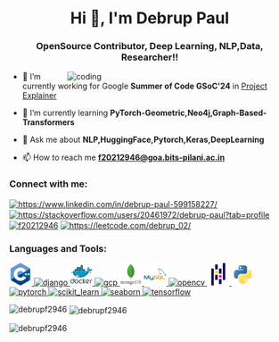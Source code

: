 <h1 align="center">Hi 👋, I'm Debrup Paul</h1>
<h3 align="center">OpenSource Contributor, Deep Learning, NLP,Data, Researcher!! </h3>

<img align ="right" alt="coding" width="400" src="https://miro.medium.com/v2/resize:fit:1400/1*xIXqf46yYonSXkUOWcOCvg.gif">

- 🔭 I’m currently working for Google **Summer of Code GSoC'24** in [Project Explainer](https://github.com/c2siorg/Project-Explainer) 

- 🌱 I’m currently learning **PyTorch-Geometric,Neo4j,Graph-Based-Transformers**

- 💬 Ask me about **NLP,HuggingFace,Pytorch,Keras,DeepLearning**

- 📫 How to reach me **f20212946@goa.bits-pilani.ac.in**

<h3 align="left">Connect with me:</h3>
<p align="left">
<a href="https://linkedin.com/in/debrup-paul-599158227/" target="blank"><img align="center" src="https://raw.githubusercontent.com/rahuldkjain/github-profile-readme-generator/master/src/images/icons/Social/linked-in-alt.svg" alt="https://www.linkedin.com/in/debrup-paul-599158227/" height="30" width="40" /></a>
<a href="https://stackoverflow.com/users/20461972/debrup-paul?tab=profile" target="blank"><img align="center" src="https://raw.githubusercontent.com/rahuldkjain/github-profile-readme-generator/master/src/images/icons/Social/stack-overflow.svg" alt="https://stackoverflow.com/users/20461972/debrup-paul?tab=profile" height="30" width="40" /></a>
<a href="https://www.hackerrank.com/f20212946" target="blank"><img align="center" src="https://raw.githubusercontent.com/rahuldkjain/github-profile-readme-generator/master/src/images/icons/Social/hackerrank.svg" alt="f20212946" height="30" width="40" /></a>
<a href="https://www.leetcode.com/debrup_02/" target="blank"><img align="center" src="https://raw.githubusercontent.com/rahuldkjain/github-profile-readme-generator/master/src/images/icons/Social/leet-code.svg" alt="https://leetcode.com/debrup_02/" height="30" width="40" /></a>
</p>

<h3 align="left">Languages and Tools:</h3>
<p align="left"> <a href="https://www.w3schools.com/cpp/" target="_blank" rel="noreferrer"> <img src="https://raw.githubusercontent.com/devicons/devicon/master/icons/cplusplus/cplusplus-original.svg" alt="cplusplus" width="40" height="40"/> </a> <a href="https://www.djangoproject.com/" target="_blank" rel="noreferrer"> <img src="https://cdn.worldvectorlogo.com/logos/django.svg" alt="django" width="40" height="40"/> </a> <a href="https://www.docker.com/" target="_blank" rel="noreferrer"> <img src="https://raw.githubusercontent.com/devicons/devicon/master/icons/docker/docker-original-wordmark.svg" alt="docker" width="40" height="40"/> </a> <a href="https://cloud.google.com" target="_blank" rel="noreferrer"> <img src="https://www.vectorlogo.zone/logos/google_cloud/google_cloud-icon.svg" alt="gcp" width="40" height="40"/> </a> <a href="https://www.mongodb.com/" target="_blank" rel="noreferrer"> <img src="https://raw.githubusercontent.com/devicons/devicon/master/icons/mongodb/mongodb-original-wordmark.svg" alt="mongodb" width="40" height="40"/> </a> <a href="https://www.mysql.com/" target="_blank" rel="noreferrer"> <img src="https://raw.githubusercontent.com/devicons/devicon/master/icons/mysql/mysql-original-wordmark.svg" alt="mysql" width="40" height="40"/> </a> <a href="https://opencv.org/" target="_blank" rel="noreferrer"> <img src="https://www.vectorlogo.zone/logos/opencv/opencv-icon.svg" alt="opencv" width="40" height="40"/> </a> <a href="https://pandas.pydata.org/" target="_blank" rel="noreferrer"> <img src="https://raw.githubusercontent.com/devicons/devicon/2ae2a900d2f041da66e950e4d48052658d850630/icons/pandas/pandas-original.svg" alt="pandas" width="40" height="40"/> </a> <a href="https://www.python.org" target="_blank" rel="noreferrer"> <img src="https://raw.githubusercontent.com/devicons/devicon/master/icons/python/python-original.svg" alt="python" width="40" height="40"/> </a> <a href="https://pytorch.org/" target="_blank" rel="noreferrer"> <img src="https://www.vectorlogo.zone/logos/pytorch/pytorch-icon.svg" alt="pytorch" width="40" height="40"/> </a> <a href="https://scikit-learn.org/" target="_blank" rel="noreferrer"> <img src="https://upload.wikimedia.org/wikipedia/commons/0/05/Scikit_learn_logo_small.svg" alt="scikit_learn" width="40" height="40"/> </a> <a href="https://seaborn.pydata.org/" target="_blank" rel="noreferrer"> <img src="https://seaborn.pydata.org/_images/logo-mark-lightbg.svg" alt="seaborn" width="40" height="40"/> </a> <a href="https://www.tensorflow.org" target="_blank" rel="noreferrer"> <img src="https://www.vectorlogo.zone/logos/tensorflow/tensorflow-icon.svg" alt="tensorflow" width="40" height="40"/> </a> </p>

<p><img align="left" src="https://github-readme-stats.vercel.app/api/top-langs?username=debrupf2946&show_icons=true&locale=en&layout=compact" alt="debrupf2946" /></p>

<p>&nbsp;<img align="center" src="https://github-readme-stats.vercel.app/api?username=debrupf2946&show_icons=true&locale=en" alt="debrupf2946" /></p>

<p><img align="center" src="https://github-readme-streak-stats.herokuapp.com/?user=debrupf2946&" alt="debrupf2946" /></p>

